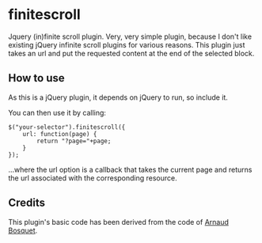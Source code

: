 finitescroll
============

Jquery (in)finite scroll plugin.
Very, very simple plugin, because I don't like existing jQuery infinite scroll plugins for various reasons.
This plugin just takes an url and put the requested content at the end of the selected block.

How to use
----------

As this is a jQuery plugin, it depends on jQuery to run, so include it.

You can then use it by calling:

    $("your-selector").finitescroll({
        url: function(page) {
            return "?page="+page;
        }
    });

...where the url option is a callback that takes the current page and returns the url associated with the corresponding resource.

Credits
-------

This plugin's basic code has been derived from the code of [Arnaud Bosquet](http://www.arnaudbosquet.fr/developpement/comment-faire-un-infinite-scroll-en-jquery).